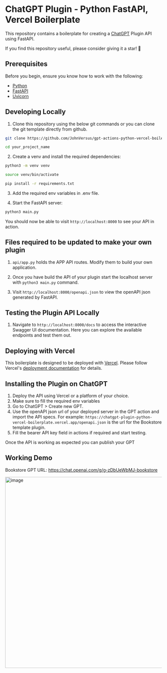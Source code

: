 # ChatGPT Plugin - Python FastAPI, Vercel Boilerplate

This repository contains a boilerplate for creating a [ChatGPT](https://platform.openai.com/docs/plugins/introduction) Plugin API using FastAPI.

If you find this repository useful, please consider giving it a star! 🌟

## Prerequisites

Before you begin, ensure you know how to work with the following:

- [Python](https://www.python.org/downloads/)
- [FastAPI](https://fastapi.tiangolo.com/#installation)
- [Uvicorn](https://www.uvicorn.org/)

## Developing Locally

1. Clone this repository using the below git commands or you can clone the git template directly from github.

```bash
git clone https://github.com/JohnVersus/gpt-actions-python-vercel-boilerplate.git your_project_name

cd your_project_name
```

2. Create a venv and install the required dependencies:

```bash
python3 -m venv venv

source venv/bin/activate

pip install -r requirements.txt
```

3. Add the required env variables in .env file.

4. Start the FastAPI server:

```bash
python3 main.py
```

You should now be able to visit `http://localhost:8000` to see your API in action.

## Files required to be updated to make your own plugin

1. `api/app.py` holds the APP API routes. Modify them to build your own application.

2. Once you have build the API of your plugin start the localhost server with `python3 main.py` command.

3. Visit `http://localhost:8000/openapi.json` to view the openAPI json generated by FastAPI.

## Testing the Plugin API Locally

1. Navigate to `http://localhost:8000/docs` to access the interactive Swagger UI documentation. Here you can explore the available endpoints and test them out.

## Deploying with Vercel

This boilerplate is designed to be deployed with [Vercel](https://vercel.com/). Please follow Vercel's [deployment documentation](https://vercel.com/docs/platform/deployments) for details.

## Installing the Plugin on ChatGPT

1. Deploy the API using Vercel or a platform of your choice.
2. Make sure to fill the required env variables
3. Go to ChatGPT > Create new GPT.
4. Use the openAPI json url of your deployed server in the GPT action and import the API specs. For example: `https://chatgpt-plugin-python-vercel-boilerplate.vercel.app/openapi.json` is the url for the Bookstore template plugin.
5. Fill the bearer API key field in actions if required and start testing.

Once the API is working as expected you can publish your GPT

## Working Demo

Bookstore GPT URL: https://chat.openai.com/g/g-zDbUeWbMJ-bookstore

<img width="615" alt="image" src="https://github.com/JohnVersus/gpt-actions-python-vercel-boilerplate/assets/15834299/49882a7c-bfa5-4457-be0d-1bc7b4540ed2">
